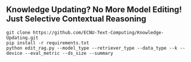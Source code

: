 ## Knowledge Updating? No More Model Editing! Just Selective Contextual Reasoning

```linux
git clone https://github.com/ECNU-Text-Computing/Knowledge-Updating.git
pip install -r requirements.txt
python edit_rag.py --model_type --retriever_type --data_type --k --device --eval_metric --ds_size --summary
